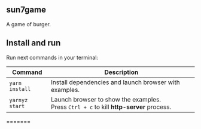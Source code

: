 ## sun7game

A game of burger.

## Install and run

Run next commands in your terminal:

| Command        | Description                                                                                 |
| -------------- | ------------------------------------------------------------------------------------------- |
| `yarn install` | Install dependencies and launch browser with examples.                                      |
| `yarnyz start`   | Launch browser to show the examples. <br> Press `Ctrl + c` to kill **http-server** process. |
=======


